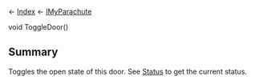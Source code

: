 ← [Index](Api-Index) ← [IMyParachute](SpaceEngineers.Game.ModAPI.Ingame.IMyParachute)

void ToggleDoor()

## Summary

Toggles the open state of this door. See [Status](SpaceEngineers.Game.ModAPI.Ingame.IMyParachute.Status) to get the current status.


